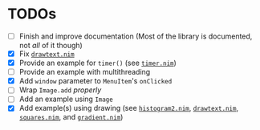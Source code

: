 # TODOs

- [ ] Finish and improve documentation (Most of the library is documented, not *all* of it though)
- [x] Fix [`drawtext.nim`](examples/drawtext.nim)
- [x] Provide an example for `timer()` (see [`timer.nim`](examples/timer.nim))
- [ ] Provide an example with multithreading
- [x] Add `window` parameter to `MenuItem`'s `onClicked`
- [ ] Wrap `Image.add` *properly*
- [ ] Add an example using `Image`
- [x] Add example(s) using drawing (see [`histogram2.nim`](examples/histogram2.nim), [`drawtext.nim`](examples/drawtext.nim), [`squares.nim`](examples/squares.nim), and [`gradient.nim`](examples/gradient.nim))
